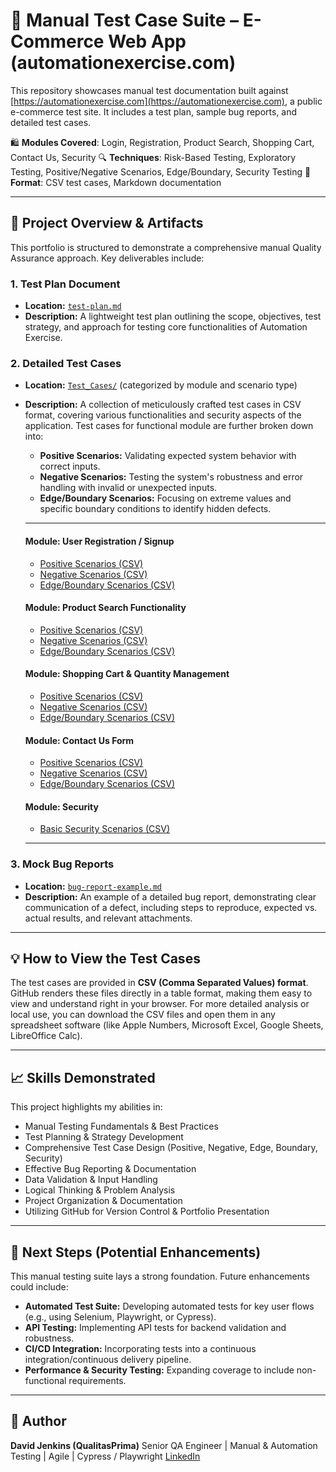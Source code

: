 # 🧪 Manual Test Case Suite – E-Commerce Web App (automationexercise.com)

This repository showcases manual test documentation built against [https://automationexercise.com](https://automationexercise.com), a public e-commerce test site. It includes a test plan, sample bug reports, and detailed test cases.

🛍️ **Modules Covered**: Login, Registration, Product Search, Shopping Cart, Contact Us, Security
🔍 **Techniques**: Risk-Based Testing, Exploratory Testing, Positive/Negative Scenarios, Edge/Boundary, Security Testing
📄 **Format**: CSV test cases, Markdown documentation

---

## 🚀 Project Overview & Artifacts

This portfolio is structured to demonstrate a comprehensive manual Quality Assurance approach. Key deliverables include:

### 1. Test Plan Document
* **Location:** [`test-plan.md`](https://github.com/QualitasPrima/manual-test-ecommerce-suites/blob/main/test-plan.md)
* **Description:** A lightweight test plan outlining the scope, objectives, test strategy, and approach for testing core functionalities of Automation Exercise.

### 2. Detailed Test Cases
* **Location:** [`Test_Cases/`](https://github.com/QualitasPrima/manual-test-ecommerce-suites/tree/main/Test_Cases) (categorized by module and scenario type)
* **Description:** A collection of meticulously crafted test cases in CSV format, covering various functionalities and security aspects of the application. Test cases for functional module are further broken down into:
    * **Positive Scenarios:** Validating expected system behavior with correct inputs.
    * **Negative Scenarios:** Testing the system's robustness and error handling with invalid or unexpected inputs.
    * **Edge/Boundary Scenarios:** Focusing on extreme values and specific boundary conditions to identify hidden defects.

    ---
    #### Module: User Registration / Signup
    * [Positive Scenarios (CSV)](https://github.com/QualitasPrima/manual-test-ecommerce-suites/blob/main/Test_Cases/User%20Registration/Test_Cases_Registration_Positive.csv)
    * [Negative Scenarios (CSV)](https://github.com/QualitasPrima/manual-test-ecommerce-suites/blob/main/Test_Cases/User%20Registration/Test_Cases_Registration_Negative.csv)
    * [Edge/Boundary Scenarios (CSV)](https://github.com/QualitasPrima/manual-test-ecommerce-suites/blob/main/Test_Cases/User%20Registration/Test_Cases_Registration_Positive.csv)

    #### Module: Product Search Functionality
    * [Positive Scenarios (CSV)](https://github.com/QualitasPrima/manual-test-ecommerce-suites/blob/main/Test_Cases/Product%20Search%20Functionality/Test_Cases_Product_Search_Positive.csv)
    * [Negative Scenarios (CSV)](https://github.com/QualitasPrima/manual-test-ecommerce-suites/blob/main/Test_Cases/Product%20Search%20Functionality/Test_Cases_Product_Search_Negative.csv)
    * [Edge/Boundary Scenarios (CSV)](https://github.com/QualitasPrima/manual-test-ecommerce-suites/blob/main/Test_Cases/Product%20Search%20Functionality/Test_Cases_Product_Search_Edge_Boundary.csv)

    #### Module: Shopping Cart & Quantity Management
    * [Positive Scenarios (CSV)](https://github.com/QualitasPrima/manual-test-ecommerce-suites/blob/main/Test_Cases/Shopping%20Cart%20%26%20Quantity%20Management/Test_Cases_Shopping_Cart_Positive.csv)
    * [Negative Scenarios (CSV)](https://github.com/QualitasPrima/manual-test-ecommerce-suites/blob/main/Test_Cases/Shopping%20Cart%20%26%20Quantity%20Management/Test_Cases_Shopping_Cart_Negative.csv)
    * [Edge/Boundary Scenarios (CSV)](https://github.com/QualitasPrima/manual-test-ecommerce-suites/blob/main/Test_Cases/Shopping%20Cart%20%26%20Quantity%20Management/Test_Cases_Shopping_Cart_Edge_Boundary.csv)

    #### Module: Contact Us Form
    * [Positive Scenarios (CSV)](https://github.com/QualitasPrima/manual-test-ecommerce-suites/blob/main/Test_Cases/Contact%20Us%20Form/Test_Cases_Contact_Us_Positive.csv)
    * [Negative Scenarios (CSV)](https://github.com/QualitasPrima/manual-test-ecommerce-suites/blob/main/Test_Cases/Contact%20Us%20Form/Test_Cases_Contact_Us_Negative.csv)
    * [Edge/Boundary Scenarios (CSV)](https://github.com/QualitasPrima/manual-test-ecommerce-suites/blob/main/Test_Cases/Contact%20Us%20Form/Test_Cases_Contact_Us_Edge_Boundary.csv)
 
    #### **Module: Security**
    * [Basic Security Scenarios (CSV)](https://github.com/QualitasPrima/manual-test-ecommerce-suites/tree/main/Test_Cases/Security_Basic)

    ---

### 3. Mock Bug Reports
* **Location:** [`bug-report-example.md`](https://github.com/QualitasPrima/manual-test-ecommerce-suites/blob/main/bug-report-example.md)
* **Description:** An example of a detailed bug report, demonstrating clear communication of a defect, including steps to reproduce, expected vs. actual results, and relevant attachments.

---

## 💡 How to View the Test Cases

The test cases are provided in **CSV (Comma Separated Values) format**. GitHub renders these files directly in a table format, making them easy to view and understand right in your browser. For more detailed analysis or local use, you can download the CSV files and open them in any spreadsheet software (like Apple Numbers, Microsoft Excel, Google Sheets, LibreOffice Calc).

---

## 📈 Skills Demonstrated

This project highlights my abilities in:
* Manual Testing Fundamentals & Best Practices
* Test Planning & Strategy Development
* Comprehensive Test Case Design (Positive, Negative, Edge, Boundary, Security)
* Effective Bug Reporting & Documentation
* Data Validation & Input Handling
* Logical Thinking & Problem Analysis
* Project Organization & Documentation
* Utilizing GitHub for Version Control & Portfolio Presentation

---

## 🎯 Next Steps (Potential Enhancements)

This manual testing suite lays a strong foundation. Future enhancements could include:
* **Automated Test Suite:** Developing automated tests for key user flows (e.g., using Selenium, Playwright, or Cypress).
* **API Testing:** Implementing API tests for backend validation and robustness.
* **CI/CD Integration:** Incorporating tests into a continuous integration/continuous delivery pipeline.
* **Performance & Security Testing:** Expanding coverage to include non-functional requirements.

---

## 👤 Author

**David Jenkins (QualitasPrima)**
Senior QA Engineer | Manual & Automation Testing | Agile | Cypress / Playwright
[LinkedIn](https://www.linkedin.com/in/davidjenkins-qa/)
